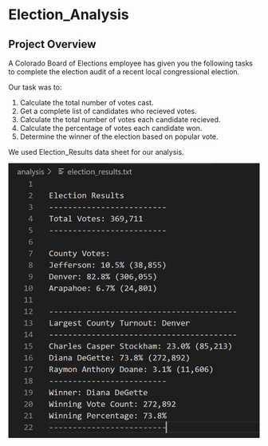 # Election_Analysis

## Project Overview 

A Colorado Board of Elections employee has given you the following tasks to complete the election audit of a recent local congressional election. 

Our task was to:

1. Calculate the total number of votes cast.
2. Get a complete list of candidates who recieved votes. 
3. Calculate the total number of votes each candidate recieved.
4. Calculate the percentage of votes each candidate won. 
5. Determine the winner of the election based on popular vote.

We used Election_Results data sheet for our analysis.

![](https://github.com/Mikeblanchard/Election_Analysis/blob/main/analysis/election_results.png)

